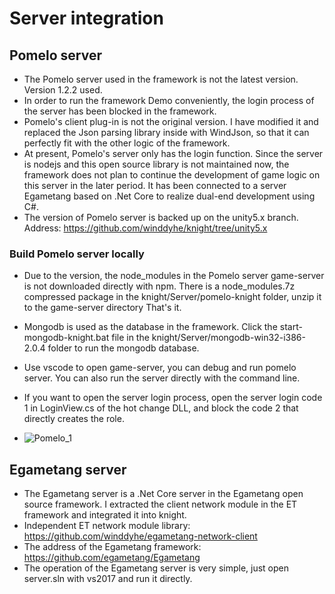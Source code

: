 # Server integration
## Pomelo server
* The Pomelo server used in the framework is not the latest version. Version 1.2.2 used.
* In order to run the framework Demo conveniently, the login process of the server has been blocked in the framework.
* Pomelo's client plug-in is not the original version. I have modified it and replaced the Json parsing library inside with WindJson, so that it can perfectly fit with the other logic of the framework.
* At present, Pomelo's server only has the login function. Since the server is nodejs and this open source library is not maintained now, the framework does not plan to continue the development of game logic on this server in the later period. It has been connected to a server Egametang based on .Net Core to realize dual-end development using C#.
* The version of Pomelo server is backed up on the unity5.x branch. Address: https://github.com/winddyhe/knight/tree/unity5.x

### Build Pomelo server locally
* Due to the version, the node_modules in the Pomelo server game-server is not downloaded directly with npm. There is a node_modules.7z compressed package in the knight/Server/pomelo-knight folder, unzip it to the game-server directory That's it.
* Mongodb is used as the database in the framework. Click the start-mongodb-knight.bat file in the knight/Server/mongodb-win32-i386-2.0.4 folder to run the mongodb database.
* Use vscode to open game-server, you can debug and run pomelo server. You can also run the server directly with the command line.

* If you want to open the server login process, open the server login code 1 in LoginView.cs of the hot change DLL, and block the code 2 that directly creates the role.
* ![Pomelo_1](/Doc/res/images/pomelo_1.png)

## Egametang server
* The Egametang server is a .Net Core server in the Egametang open source framework. I extracted the client network module in the ET framework and integrated it into knight.
* Independent ET network module library: https://github.com/winddyhe/egametang-network-client
* The address of the Egametang framework: https://github.com/egametang/Egametang
* The operation of the Egametang server is very simple, just open server.sln with vs2017 and run it directly.